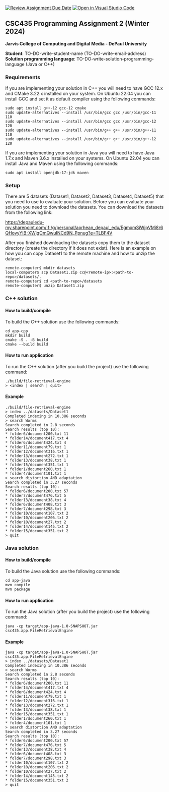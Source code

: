 [![Review Assignment Due Date](https://classroom.github.com/assets/deadline-readme-button-24ddc0f5d75046c5622901739e7c5dd533143b0c8e959d652212380cedb1ea36.svg)](https://classroom.github.com/a/hqM0T4I-)
[![Open in Visual Studio Code](https://classroom.github.com/assets/open-in-vscode-718a45dd9cf7e7f842a935f5ebbe5719a5e09af4491e668f4dbf3b35d5cca122.svg)](https://classroom.github.com/online_ide?assignment_repo_id=13621114&assignment_repo_type=AssignmentRepo)
## CSC435 Programming Assignment 2 (Winter 2024)
**Jarvis College of Computing and Digital Media - DePaul University**

**Student**: TO-DO-write-student-name (TO-DO-write-email-address)  
**Solution programming language**: TO-DO-write-solution-programming-language (Java or C++)

### Requirements

If you are implementing your solution in C++ you will need to have GCC 12.x and CMake 3.22.x installed on your system. On Ubuntu 22.04 you can install GCC and set it as default compiler using the following commands:

```
sudo apt install g++-12 gcc-12 cmake
sudo update-alternatives --install /usr/bin/gcc gcc /usr/bin/gcc-11 110
sudo update-alternatives --install /usr/bin/gcc gcc /usr/bin/gcc-12 120
sudo update-alternatives --install /usr/bin/g++ g++ /usr/bin/g++-11 110
sudo update-alternatives --install /usr/bin/g++ g++ /usr/bin/g++-12 120
```

If you are implementing your solution in Java you will need to have Java 1.7.x and Maven 3.6.x installed on your systems. On Ubuntu 22.04 you can install Java and Maven using the following commands:

```
sudo apt install openjdk-17-jdk maven

```

### Setup

There are 5 datasets (Dataset1, Dataset2, Dataset3, Dataset4, Dataset5) that you need to use to evaluate your solution. Before you can evaluate your solution you need to download the datasets. You can download the datasets from the following link:

https://depauledu-my.sharepoint.com/:f:/g/personal/aorhean_depaul_edu/EgmxmSiWjpVMi8r6QHovyYIB-XWjqOmQwuINCd9N_Ppnug?e=TLBF4V

After you finished downloading the datasets copy them to the dataset directory (create the directory if it does not exist). Here is an example on how you can copy Dataset1 to the remote machine and how to unzip the dataset:

```
remote-computer$ mkdir datasets
local-computer$ scp Dataset1.zip cc@<remote-ip>:<path-to-repo>/datasets/.
remote-computer$ cd <path-to-repo>/datasets
remote-computer$ unzip Dataset1.zip
```

### C++ solution
#### How to build/compile

To build the C++ solution use the following commands:
```
cd app-cpp
mkdir build
cmake -S . -B build
cmake --build build
```

#### How to run application

To run the C++ solution (after you build the project) use the following command:
```
./build/file-retrieval-engine
> <index | search | quit>
```

#### Example

```
./build/file-retrieval-engine
> index ../datasets/Dataset1
Completed indexing in 10.386 seconds
> search Worms
Search completed in 2.8 seconds
Search results (top 10):
* folder6/document200.txt 11
* folder14/document417.txt 4
* folder6/document424.txt 4
* folder11/document79.txt 1
* folder12/document316.txt 1
* folder13/document272.txt 1
* folder13/document38.txt 1
* folder15/document351.txt 1
* folder1/document260.txt 1
* folder4/document101.txt 1
> search distortion AND adaptation
Search completed in 3.27 seconds
Search results (top 10):
* folder6/document200.txt 57
* folder7/document476.txt 5
* folder13/document38.txt 4
* folder6/document408.txt 3
* folder7/document298.txt 3
* folder10/document107.txt 2
* folder10/document206.txt 2
* folder10/document27.txt 2
* folder14/document145.txt 2
* folder15/document351.txt 2
> quit
```

### Java solution
#### How to build/compile

To build the Java solution use the following commands:
```
cd app-java
mvn compile
mvn package
```

#### How to run application

To run the Java solution (after you build the project) use the following command:
```
java -cp target/app-java-1.0-SNAPSHOT.jar csc435.app.FileRetrievalEngine
```

#### Example

```
java -cp target/app-java-1.0-SNAPSHOT.jar csc435.app.FileRetrievalEngine
> index ../datasets/Dataset1
Completed indexing in 10.386 seconds
> search Worms
Search completed in 2.8 seconds
Search results (top 10):
* folder6/document200.txt 11
* folder14/document417.txt 4
* folder6/document424.txt 4
* folder11/document79.txt 1
* folder12/document316.txt 1
* folder13/document272.txt 1
* folder13/document38.txt 1
* folder15/document351.txt 1
* folder1/document260.txt 1
* folder4/document101.txt 1
> search distortion AND adaptation
Search completed in 3.27 seconds
Search results (top 10):
* folder6/document200.txt 57
* folder7/document476.txt 5
* folder13/document38.txt 4
* folder6/document408.txt 3
* folder7/document298.txt 3
* folder10/document107.txt 2
* folder10/document206.txt 2
* folder10/document27.txt 2
* folder14/document145.txt 2
* folder15/document351.txt 2
> quit
```
